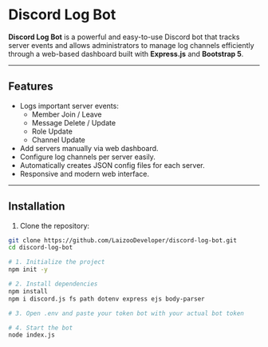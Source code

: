 # Discord Log Bot

**Discord Log Bot** is a powerful and easy-to-use Discord bot that tracks server events and allows administrators to manage log channels efficiently through a web-based dashboard built with **Express.js** and **Bootstrap 5**.

---

## Features

- Logs important server events:
  - Member Join / Leave
  - Message Delete / Update
  - Role Update
  - Channel Update
- Add servers manually via web dashboard.
- Configure log channels per server easily.
- Automatically creates JSON config files for each server.
- Responsive and modern web interface.

---

## Installation

1. Clone the repository:

```bash
git clone https://github.com/LaizooDeveloper/discord-log-bot.git
cd discord-log-bot

# 1. Initialize the project
npm init -y

# 2. Install dependencies
npm install
npm i discord.js fs path dotenv express ejs body-parser

# 3. Open .env and paste your token bot with your actual bot token

# 4. Start the bot
node index.js

```
